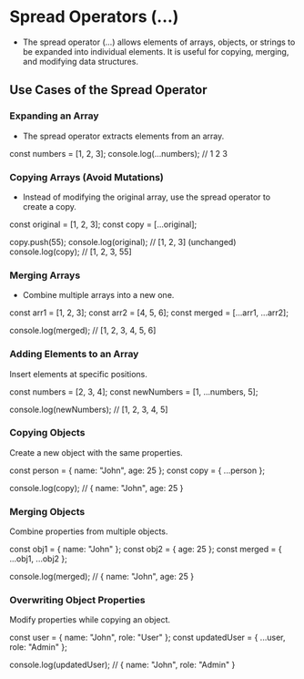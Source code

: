 # Spread Operators (...)
- The spread operator (...) allows elements of arrays, objects, or strings to be expanded into individual elements. It is useful for copying, merging, and modifying data structures.

## Use Cases of the Spread Operator
### Expanding an Array
- The spread operator extracts elements from an array.

const numbers = [1, 2, 3];
console.log(...numbers); // 1 2 3

### Copying Arrays (Avoid Mutations)
- Instead of modifying the original array, use the spread operator to create a copy.

const original = [1, 2, 3];
const copy = [...original];

copy.push(55);
console.log(original); // [1, 2, 3] (unchanged)
console.log(copy); // [1, 2, 3, 55]

### Merging Arrays
- Combine multiple arrays into a new one.

const arr1 = [1, 2, 3];
const arr2 = [4, 5, 6];
const merged = [...arr1, ...arr2];

console.log(merged); // [1, 2, 3, 4, 5, 6]

### Adding Elements to an Array
Insert elements at specific positions.

const numbers = [2, 3, 4];
const newNumbers = [1, ...numbers, 5];

console.log(newNumbers); // [1, 2, 3, 4, 5]


### Copying Objects
Create a new object with the same properties.

const person = { name: "John", age: 25 };
const copy = { ...person };

console.log(copy); // { name: "John", age: 25 }

### Merging Objects
Combine properties from multiple objects.

const obj1 = { name: "John" };
const obj2 = { age: 25 };
const merged = { ...obj1, ...obj2 };

console.log(merged); // { name: "John", age: 25 }

### Overwriting Object Properties
Modify properties while copying an object.

const user = { name: "John", role: "User" };
const updatedUser = { ...user, role: "Admin" };

console.log(updatedUser); // { name: "John", role: "Admin" }


